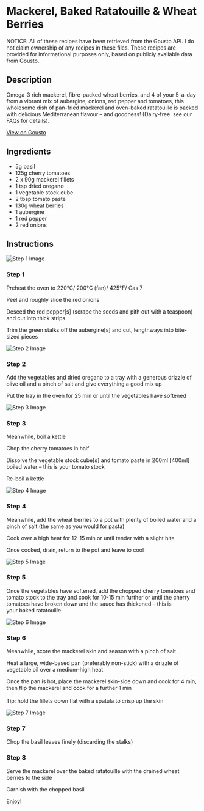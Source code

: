 # Mackerel, Baked Ratatouille & Wheat Berries

NOTICE: All of these recipes have been retrieved from the Gousto API. I do not claim ownership of any recipes in these files. These recipes are provided for informational purposes only, based on publicly available data from Gousto.

## Description

Omega-3 rich mackerel, fibre-packed wheat berries, and 4 of your 5-a-day from a vibrant mix of aubergine, onions, red pepper and tomatoes, this wholesome dish of pan-fried mackerel and oven-baked ratatouille is packed with delicious Mediterranean flavour – and goodness! (Dairy-free: see our FAQs for details).

[View on Gousto](https://www.gousto.co.uk/recipes/cookbook/mackerel-baked-ratatouille-wheat-berries)

## Ingredients

- 5g basil
- 125g cherry tomatoes
- 2 x 90g mackerel fillets
- 1 tsp dried oregano
- 1 vegetable stock cube 
- 2 tbsp tomato paste
- 130g wheat berries
- 1 aubergine
- 1 red pepper
- 2 red onions

## Instructions

![Step 1 Image](https://production-media.gousto.co.uk/cms/recipe-step-image/1414.-step-1-x200.jpg)

### Step 1

Preheat the oven to 220°C/ 200°C (fan)/ 425°F/ Gas 7


Peel and roughly slice the red <span class="text-highlight">onions</span>


Deseed the red pepper<span class="text-danger">[s]</span> (scrape the seeds and pith out with a teaspoon) and cut into thick strips


Trim the green stalks off the aubergine<span class="text-danger">[s]</span> and cut, lengthways into bite-sized pieces

![Step 2 Image](https://production-media.gousto.co.uk/cms/recipe-step-image/1414.-step-2-x200.jpg)

### Step 2

Add the vegetables and dried oregano to a tray with a generous drizzle of olive oil and a pinch of salt and give everything a good mix up


Put the tray in the oven for 25 min or until the vegetables have softened

![Step 3 Image](https://production-media.gousto.co.uk/cms/recipe-step-image/1414.-step-3-x200.jpg)

### Step 3

Meanwhile, boil a kettle


Chop the cherry tomatoes in half


Dissolve the vegetable stock cube<span class="text-danger">[s]</span> and tomato paste in 200ml<span class="text-danger"> [400ml]</span> boiled water<span class="text-highlight"> </span><span class="text-highlight">– this is your tomato stock</span>


Re-boil a kettle

![Step 4 Image](https://production-media.gousto.co.uk/cms/recipe-step-image/1414.-step-4-x200.jpg)

### Step 4

Meanwhile, add the wheat berries to a pot with plenty of boiled water and a pinch of salt (the same as you would for pasta)


Cook over a high heat for 12-15 min or until tender with a slight bite


Once cooked, drain, return to the pot and leave to cool

![Step 5 Image](https://production-media.gousto.co.uk/cms/recipe-step-image/1414.-step-5-x200.jpg)

### Step 5

Once the vegetables have softened, add the chopped cherry tomatoes and tomato stock to the tray and cook for 10-15 min further or until the cherry tomatoes have broken down and the sauce has thickened<span class="text-highlight"> – this is your baked ratatouille </span>

![Step 6 Image](https://production-media.gousto.co.uk/cms/recipe-step-image/1414.-step-6-x200.jpg)

### Step 6

Meanwhile, score the mackerel skin and season with a pinch of salt 


Heat a large, wide-based pan (preferably non-stick) with a drizzle of vegetable oil over a medium-high heat


Once the pan is hot, place <span class="text-highlight">the mackerel skin-side down and</span> cook for 4 min, then flip the mackerel and cook for a further 1 min<br /><br />Tip: hold the fillets down flat with a spatula to crisp up the skin

![Step 7 Image](https://production-media.gousto.co.uk/cms/recipe-step-image/1414.-step-7-x200.jpg)

### Step 7

Chop the basil leaves finely (discarding the stalks)

### Step 8

Serve the mackerel over the baked ratatouille with the drained wheat berries to the side


Garnish with the chopped basil


Enjoy!

